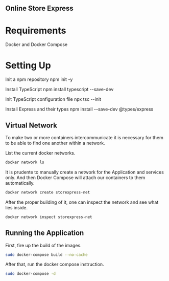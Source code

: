 ## Online Store Express

# Requirements

Docker and Docker Compose

# Setting Up

Init a npm repository
npm init -y

Install TypeScript
npm install typescript --save-dev

Init TypeScript configuration file
npx tsc --init

Install Express and their types
npm install --save-dev @types/express

## Virtual Network

To make two or more containers intercommunicate it is necessary
for them to be able to find one another within a network.

List the current docker networks.

```bash
docker network ls
```

It is prudente to manually create a network for the Application and services only.
And then Docker Compose will attach our containers to them automatically.

```bash
docker network create storexpress-net
```

After the proper building of it, one can inspect the network and see what
lies inside.

```bash
docker network inspect storexpress-net
```

## Running the Application

First, fire up the build of the images.

```bash
sudo docker-compose build --no-cache
```

After that, run the docker compose instruction.

```bash
sudo docker-compose -d
```
